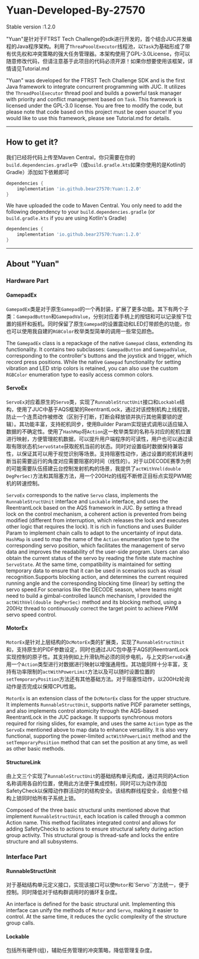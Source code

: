 # Yuan-Developed-By-27570

Stable version :1.2.0

"Yuan"是针对于FTRST Tech Challenge的sdk进行开发的，首个结合JUC并发编程的Java程序架构。利用了`ThreaPooolExecutor`线程池，以`Task`为基础形成了带有优先权和冲突策略的强大任务管理器。本架构使用了GPL-3.0License，你可以随意修改代码，但请注意基于此项目的代码必须开源！如果你想要使用该框架，详情请见Tutorial.md

"Yuan" was developed for the FTRST Tech Challenge SDK and is the first Java framework to integrate concurrent programming with JUC. It utilizes the `ThreadPoolExecutor` thread pool and builds a powerful task manager with priority and conflict management based on `Task`. This framework is licensed under the GPL-3.0 license. You are free to modify the code, but please note that code based on this project must be open source! If you would like to use this framework, please see Tutorial.md for details.

---

## How to get it?

我们已经将代码上传至Maven Central，你只需要在你的`build.dependencies.gradle`中（或`build.gradle.kts`如果你使用的是Kotlin的Gradle）添加如下依赖即可

```groovy
dependencies {
    implementation 'io.github.bear27570:Yuan:1.2.0'
}
```

We have uploaded the code to Maven Central. You only need to add the following dependency to your `build.dependencies.gradle` (or `build.gradle.kts` if you are using Kotlin's Gradle)

```groovy
dependencies {
    implementation 'io.github.bear27570:Yuan:1.2.0'
}
```

---

## About "Yuan"

### Hardware Part

#### GamepadEx

`GamepadEx`类是对于原生`Gamepad`的一个再封装，扩展了更多功能。其下有两个子类：`GamepadButton`和`GamepadValue`，分别对应着手柄上的按钮和可以记录按下位置的摇杆和扳机。同时保留了原生`Gamepad`的设置震动和LED灯带颜色的功能，你也可以使用我自建的`RGBColor`枚举类型简单的调用一些常见颜色。

The `GamepadEx` class is a repackage of the native `Gamepad` class, extending its functionality. It contains two subclasses: `GamepadButton` and `GamepadValue`, corresponding to the controller's buttons and the joystick and trigger, which record press positions. While the native `Gamepad` functionality for setting vibration and LED strip colors is retained, you can also use the custom `RGBColor` enumeration type to easily access common colors.

#### ServoEx

`ServoEx`对应着原生的`Servo`类，实现了`RunnableStructUnit`接口和`Lockable`结构，使用了JUC中基于AQS框架的ReentrantLock，通过对该控制机构上线程锁，防止一个连贯动作被修改（区别于打断，打断会释放锁并执行其他需要锁的逻辑）。其功能丰富，支持舵机同步，使用Builder Param实现链式调用以适应输入数据的不确定性。使用了`HashMap`将`Action`这一枚举类型的名称与对应的舵机位置进行映射，方便管理舵机数据，可以提升用户端程序的可读性，用户也可以通过读取有限状态机`ServoState`获取舵机当前的状态。同时对设置临时数据保持兼容性，以保证其可以用于视觉识别等场景。支持阻塞性动作，通过设置的舵机转速判断当前需要运行的角度对应需要阻塞的时间（线性的）。对于以DECODE赛季为例的可能需要队伍搭建云台控制发射机构的场景，我提供了`actWithVel(double DegPerSec)`方法和其阻塞方法，用一个200Hz的线程不断修正目标点实现PWM舵机的转速控制。

`ServoEx` corresponds to the native `Servo` class, implements the `RunnableStructUnit` interface and `Lockable` interface, and uses the ReentrantLock based on the AQS framework in JUC. By setting a thread lock on the control mechanism, a coherent action is prevented from being modified (different from interruption, which releases the lock and executes other logic that requires the lock). It is rich in functions and uses Builder Param to implement chain calls to adapt to the uncertainty of input data. `HashMap` is used to map the name of the `Action` enumeration type to the corresponding servo position, which facilitates the management of servo data and improves the readability of the user-side program. Users can also obtain the current status of the servo by reading the finite state machine `ServoState`. At the same time, compatibility is maintained for setting temporary data to ensure that it can be used in scenarios such as visual recognition.Supports blocking action, and determines the current required running angle and the corresponding blocking time (linear) by setting the servo speed.For scenarios like the DECODE season, where teams might need to build a gimbal-controlled launch mechanism, I provided the `actWithVel(double DegPerSec)` method and its blocking method, using a 200Hz thread to continuously correct the target point to achieve PWM servo speed control.

#### MotorEx

`MotorEx`是针对上层结构的`DcMotorEx`类的扩展类，实现了`RunnableStructUnit`和，支持原生的PIDF参数设定，同时也通过JUC包中基于AQS的ReentrantLock实现控制的原子性。其支持例如上升滑轨所必须的同步电机，与上文的`ServoEx`通用一个`Action`类型进行对数据进行映射以增强通用性。其功能同样十分丰富，支持有功率限制的`actWithPowerLimit`方法以及可以随时设置位置的`setTemporaryPosition`方法还有其他基础方法。对于阻塞性动作，以200Hz轮询动作是否完成以保障CPU性能。

`MotorEx` is an extension class of the `DcMotorEx` class for the upper structure. It implements `RunnableStructUnit`, supports native PIDF parameter settings, and also implements control atomicity through the AQS-based ReentrantLock in the JUC package. It supports synchronous motors required for rising slides, for example, and uses the same `Action` type as the `ServoEx` mentioned above to map data to enhance versatility. It is also very functional, supporting the power-limited `actWithPowerLimit` method and the `setTemporaryPosition` method that can set the position at any time, as well as other basic methods.

#### StructureLink

由上文三个实现了`RunnableStructUnit`的基础结构单元构成，通过共同的Action名称调用各自的位置，使用此方法便于集成控制，同时可以为动作添加SafetyCheck以保障动作群活动时的结构安全。该结构群线程安全，会给整个结构上锁同时给所有子系统上锁。

Composed of the three basic structural units mentioned above that implement `RunnableStructUnit`, each location is called through a common Action name. This method facilitates integrated control and allows for adding SafetyChecks to actions to ensure structural safety during action group activity. This structural group is thread-safe and locks the entire structure and all subsystems.

### Interface Part

#### RunnableStructUnit

对于基础结构单元定义接口，实现该接口可以使`Motor`和`Servo``方法统一，便于控制。同时降低对于结构群调用时的循环复杂度。

An interface is defined for the basic structural unit. Implementing this interface can unify the methods of `Motor` and `Servo`, making it easier to control. At the same time, it reduces the cyclic complexity of the structure group calls.

#### Lockable

包括所有硬件(组)，辅助任务管理的冲突策略，降低管理复杂度。
